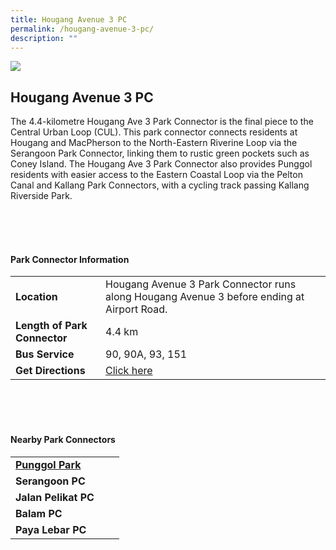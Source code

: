 ```yaml
---
title: Hougang Avenue 3 PC
permalink: /hougang-avenue-3-pc/
description: ""
---
```

![](/images/hougang%20ave%203%20pc.jpg)

## Hougang Avenue 3 PC

The 4.4-kilometre Hougang Ave 3 Park Connector is the final piece to the Central Urban Loop (CUL). This park connector connects residents at Hougang and MacPherson to the North-Eastern Riverine Loop via the Serangoon Park Connector, linking them to rustic green pockets such as Coney Island. The Hougang Ave 3 Park Connector also provides Punggol residents with easier access to the Eastern Coastal Loop via the Pelton Canal and Kallang Park Connectors, with a cycling track passing Kallang Riverside Park.

<br>
<br>
<br>

#### Park Connector Information

| | | |
| -------- | -------- | -------- |
| **Location**   | Hougang Avenue 3 Park Connector runs along Hougang Avenue 3 before ending at Airport Road.     |  
|**Length of Park Connector**| 4.4 km  |
**Bus Service** |90, 90A, 93, 151| |
| **Get Directions** | [Click here](https://www.onemap.gov.sg/main/v2/?lat=1.3339658397083116&amp;lng=103.88930236992194) | |



<br>
<br>
<br>	

#### Nearby Park Connectors
|   |  |  |
| -------- | -------- | -------- |
| **[Punggol Park](https://www.nparks.gov.sg/gardens-parks-and-nature/parks-and-nature-reserves/punggol-park)** | | |
| **Serangoon PC** | | |
| **Jalan Pelikat PC** | | |
| **Balam PC** | | |
| **Paya Lebar PC** | | |